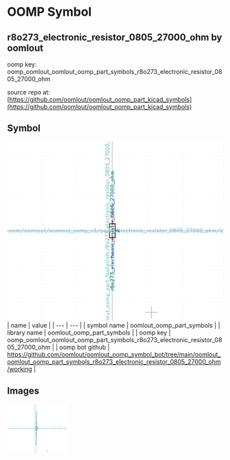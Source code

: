 # OOMP Symbol  
## r8o273_electronic_resistor_0805_27000_ohm  by oomlout  
  
oomp key: oomp_oomlout_oomlout_oomp_part_symbols_r8o273_electronic_resistor_0805_27000_ohm  
  
source repo at: [https://github.com/oomlout/oomlout_oomp_part_kicad_symbols](https://github.com/oomlout/oomlout_oomp_part_kicad_symbols)  
## Symbol  
  
[![working.png](working_600.png)](working.png)  
| name | value | 
| --- | --- | 
| symbol name | oomlout_oomp_part_symbols | 
| library name | oomlout_oomp_part_symbols | 
| oomp key | oomp_oomlout_oomlout_oomp_part_symbols_r8o273_electronic_resistor_0805_27000_ohm | 
| oomp bot github | https://github.com/oomlout/oomlout_oomp_symbol_bot/tree/main/oomlout_oomlout_oomp_part_symbols_r8o273_electronic_resistor_0805_27000_ohm/working | 
## Images  
  
[![working.png](working_140.png)](working.png)  
